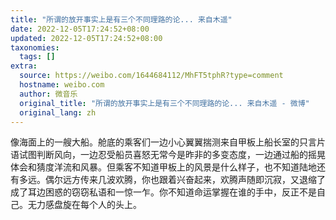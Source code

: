 ```yaml
---
title: "所谓的放开事实上是有三个不同理路的论... 来自木遥"
date: 2022-12-05T17:24:52+08:00
updated: 2022-12-05T17:24:52+08:00
taxonomies:
  tags: []
extra:
  source: https://weibo.com/1644684112/MhFT5tphR?type=comment
  hostname: weibo.com
  author: 微音乐
  original_title: "所谓的放开事实上是有三个不同理路的论... 来自木遥 - 微博"
  original_lang: zh
---
```


  
像海面上的一艘大船。舱底的乘客们一边小心翼翼揣测来自甲板上船长室的只言片语试图判断风向，一边忍受船员喜怒无常今是昨非的多变态度，一边通过船的摇晃体会和猜度洋流和风暴。但乘客不知道甲板上的风景是什么样子，也不知道陆地还有多远。偶尔远方传来几波欢腾，你也跟着兴奋起来，欢腾声随即沉寂，又退缩了成了耳边困惑的窃窃私语和一惊一乍。你不知道命运掌握在谁的手中，反正不是自己。无力感盘旋在每个人的头上。

